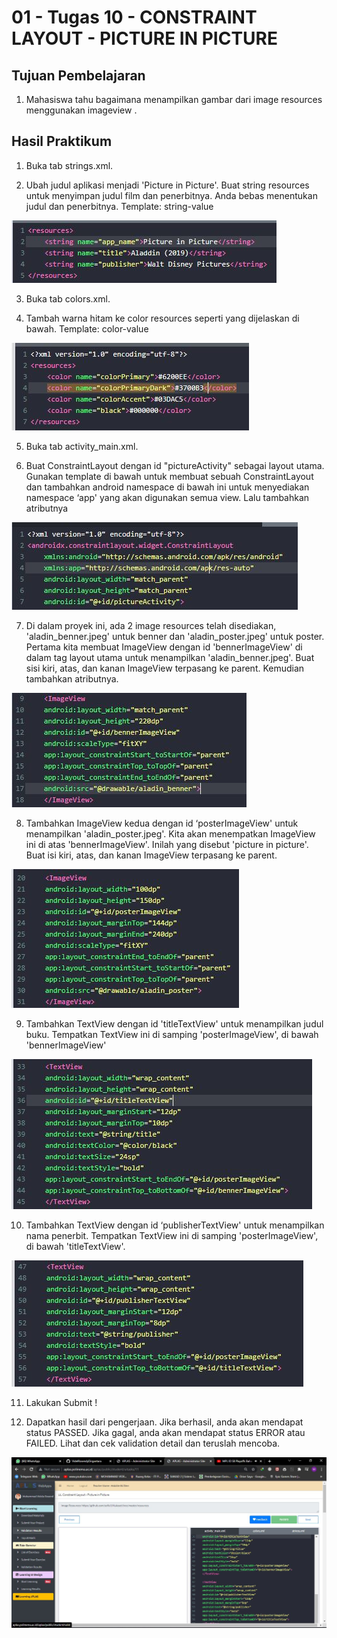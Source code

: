 # 01 - Tugas 10 - CONSTRAINT LAYOUT - PICTURE IN PICTURE

## Tujuan Pembelajaran

1. Mahasiswa tahu bagaimana menampilkan gambar dari image resources menggunakan imageview .

## Hasil Praktikum

1. Buka tab strings.xml.

2. Ubah judul aplikasi menjadi 'Picture in Picture'. Buat string resources untuk menyimpan judul film dan penerbitnya. Anda bebas menentukan judul dan penerbitnya.
Template: <string name="string-name">string-value</string>

![Screenshot Gambar Source Code](img/jawab2.JPG)

3. Buka tab colors.xml.

4. Tambah warna hitam ke color resources seperti yang dijelaskan di bawah.
Template: <color name="color-name">color-value</color>

![Screenshot Gambar Source Code](img/jawab4.JPG)

5. Buka tab activity_main.xml.

6. Buat ConstraintLayout dengan id "pictureActivity" sebagai layout utama. Gunakan template di bawah untuk membuat sebuah ConstraintLayout dan tambahkan android namespace di bawah ini untuk menyediakan namespace ‘app' yang akan digunakan semua view. Lalu tambahkan atributnya

![Screenshot Gambar Source Code](img/jawab6.JPG)

7. Di dalam proyek ini, ada 2 image resources telah disediakan, 'aladin_benner.jpeg' untuk benner dan 'aladin_poster.jpeg' untuk poster. Pertama kita membuat ImageView dengan id 'bennerImageView' di dalam tag layout utama untuk menampilkan 'aladin_benner.jpeg'. Buat sisi kiri, atas, dan kanan ImageView terpasang ke parent. Kemudian tambahkan atributnya.

![Screenshot Gambar Source Code](img/jawab7.JPG)

8. Tambahkan ImageView kedua dengan id ‘posterImageView' untuk menampilkan 'aladin_poster.jpeg'. Kita akan menempatkan ImageView ini di atas 'bennerImageView'. Inilah yang disebut  'picture in picture'. Buat isi kiri, atas, dan kanan ImageView terpasang ke parent.

![Screenshot Gambar Source Code](img/jawab8.JPG)

9. Tambahkan TextView dengan id 'titleTextView' untuk menampilkan judul buku. Tempatkan TextView ini di samping 'posterImageView', di bawah 'bennerImageView'

![Screenshot Gambar Source Code](img/jawab9.JPG)

10. Tambahkan TextView dengan id ‘publisherTextView' untuk menampilkan nama penerbit. Tempatkan TextView ini di samping 'posterImageView', di bawah 'titleTextView'.

![Screenshot Gambar Source Code](img/jawab10.JPG)

11. Lakukan Submit !

12. Dapatkan hasil dari pengerjaan. Jika berhasil, anda akan mendapat status PASSED. Jika gagal, anda akan mendapat status ERROR atau FAILED. Lihat dan cek validation detail dan teruslah mencoba.

![Screenshot Gambar Source Code](img/jawab12.JPG)